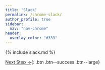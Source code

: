 ```yaml
---
title: "Slack"
permalink: /chrome-slack/
author_profile: true
sidebar:
  nav: "nav-chrome"
header:
  overlay_color: "#333"
---
```


{% include slack.md %}

[Next Step &rarr;](/chrome-das){: .btn .btn--success .btn--large}

